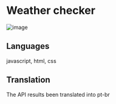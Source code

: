 # Weather checker
![image](https://github.com/NanoThecnolog/weather/assets/167152753/fcd707dc-f77a-45ee-985c-4ec46365eefc)


## Languages
javascript,
html,
css

## Translation
The API results been translated into pt-br

